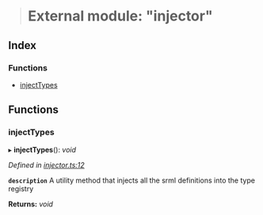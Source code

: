 > # External module: "injector"

## Index

### Functions

* [injectTypes](_injector_.md#injecttypes)

## Functions

###  injectTypes

▸ **injectTypes**(): *void*

*Defined in [injector.ts:12](https://github.com/polkadot-js/api/blob/7e3da63/packages/types/src/injector.ts#L12)*

**`description`** A utility method that injects all the srml definitions into the type registry

**Returns:** *void*